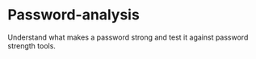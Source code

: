 # Password-analysis
 Understand what makes a password strong and test it against password strength tools.
